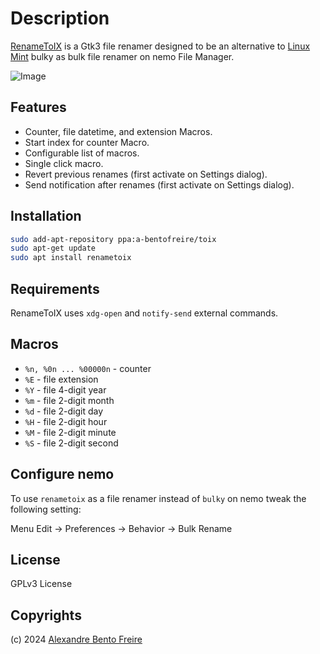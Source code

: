 # Description

[RenameToIX](https://www.devtoix.com/en/projects/renametoix) is a Gtk3 file renamer designed to be an alternative to [Linux Mint](https://www.linuxmint.com/) bulky as bulk file renamer on nemo File Manager.

![Image](https://www.devtoix.com/files/projects/renametoix/example-macro.gif)

## Features

- Counter, file datetime, and extension Macros.
- Start index for counter Macro.
- Configurable list of macros.
- Single click macro.
- Revert previous renames (first activate on Settings dialog).
- Send notification after renames (first activate on Settings dialog).

## Installation

```bash
sudo add-apt-repository ppa:a-bentofreire/toix
sudo apt-get update
sudo apt install renametoix
```

## Requirements

RenameToIX uses `xdg-open` and `notify-send` external commands.

## Macros

- `%n, %0n ... %00000n` - counter
- `%E` - file extension
- `%Y` - file 4-digit year
- `%m` - file 2-digit month
- `%d` - file 2-digit day
- `%H` - file 2-digit hour
- `%M` - file 2-digit minute
- `%S` - file 2-digit second

## Configure nemo

To use `renametoix` as a file renamer instead of `bulky` on nemo tweak the following setting:

Menu Edit -> Preferences -> Behavior -> Bulk Rename

## License

GPLv3 License

## Copyrights

(c) 2024 [Alexandre Bento Freire](https://www.a-bentofreire.com)
